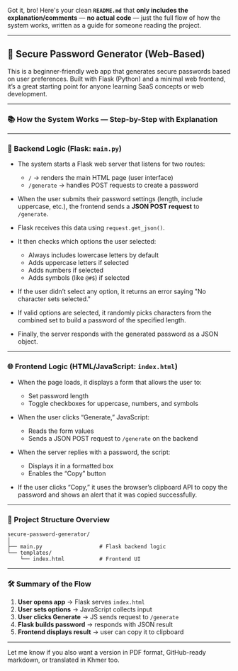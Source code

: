 Got it, bro! Here's your clean **`README.md`** that **only includes the explanation/comments** — **no actual code** — just the full flow of how the system works, written as a guide for someone reading the project.

---

## 🔐 Secure Password Generator (Web-Based)

This is a beginner-friendly web app that generates secure passwords based on user preferences. Built with Flask (Python) and a minimal web frontend, it’s a great starting point for anyone learning SaaS concepts or web development.

---

### 📚 How the System Works — Step-by-Step with Explanation

---

### 🧠 Backend Logic (Flask: `main.py`)

- The system starts a Flask web server that listens for two routes:
  - `/` → renders the main HTML page (user interface)
  - `/generate` → handles POST requests to create a password

- When the user submits their password settings (length, include uppercase, etc.), the frontend sends a **JSON POST request** to `/generate`.

- Flask receives this data using `request.get_json()`.

- It then checks which options the user selected:
  - Always includes lowercase letters by default
  - Adds uppercase letters if selected
  - Adds numbers if selected
  - Adds symbols (like `@#$`) if selected

- If the user didn’t select any option, it returns an error saying "No character sets selected."

- If valid options are selected, it randomly picks characters from the combined set to build a password of the specified length.

- Finally, the server responds with the generated password as a JSON object.

---

### 🌐 Frontend Logic (HTML/JavaScript: `index.html`)

- When the page loads, it displays a form that allows the user to:
  - Set password length
  - Toggle checkboxes for uppercase, numbers, and symbols

- When the user clicks “Generate,” JavaScript:
  - Reads the form values
  - Sends a JSON POST request to `/generate` on the backend

- When the server replies with a password, the script:
  - Displays it in a formatted box
  - Enables the “Copy” button

- If the user clicks “Copy,” it uses the browser’s clipboard API to copy the password and shows an alert that it was copied successfully.

---

### 🧩 Project Structure Overview

```
secure-password-generator/
│
├── main.py                  # Flask backend logic
└── templates/
    └── index.html           # Frontend UI
```

---

### 🛠️ Summary of the Flow

1. **User opens app** → Flask serves `index.html`
2. **User sets options** → JavaScript collects input
3. **User clicks Generate** → JS sends request to `/generate`
4. **Flask builds password** → responds with JSON result
5. **Frontend displays result** → user can copy it to clipboard

---

Let me know if you also want a version in PDF format, GitHub-ready markdown, or translated in Khmer too.